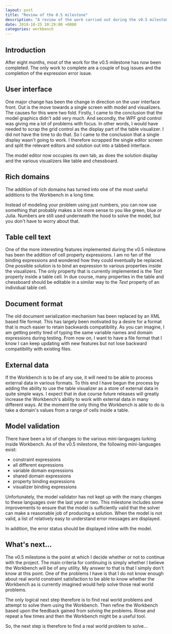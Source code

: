 ```yaml
---
layout: post
title: "Review of the 0.5 milestone"
description: "A review of the work carried out during the v0.5 milestone and a look forward to what happens next."
date: 2018-10-25 10:29:00 +0000
categories: workbench
---
```

## Introduction
After eight months, most of the work for the v0.5 milestone has now been completed. The only work to complete are a couple of bug issues and the completion of the expression error issue.

## User interface
One major change has been the change in direction on the user interface front. Out is the move towards a single screen with model and visualizers. The causes for this were two fold. Firstly, I came to the conclusion that the model graphics didn't add very much. And secondly, the WPF grid control was giving me a lot of problems with focus. In other words, I would have needed to scrap the grid control as the display part of the table visualizer. I did not have the time to do that. So I came to the conclusion that a single display wasn't going to work. I therefore scrapped the single editor screen and split the relevant editors and solution out into a tabbed interface.

The model editor now occupies its own tab, as does the solution display and the various visualizers like table and chessboard.

## Rich domains
The addition of rich domains has turned into one of the most useful additions to the Workbench in a long time.

Instead of modeling your problem using just numbers, you can now use something that probably makes a lot more sense to you like green, blue or Julia. Numbers are still used underneath the hood to solve the model, but you don't have to worry about that.

## Table cell text
One of the more interesting features implemented during the v0.5 milestone has been the addition of cell property expressions. I am no fan of the binding expressions and wondered how they could eventually be replaced. One possible solution is to bind an expression to various properties inside the visualizers. The only property that is currently implemented is the *Text* property inside a table cell. In due course, many properties in the table and chessboard should be editable in a similar way to the *Text* property of an individual table cell.

## Document format
The old document serialization mechanism has been replaced by an XML based file format. This has largely been motivated by a desire for a format that is much easier to retain backwards compatibility. As you can imagine, I am getting pretty tired of typing the same variable names and domain expressions during testing. From now on, I want to have a file format that I know I can keep updating with new features but not lose backward compatibility with existing files.

## External data
If the Workbench is to be of any use, it will need to be able to process external data in various formats. To this end I have begun the process by adding the ability to use the table visualizer as a store of external data in quite simple ways. I expect that in due course future releases will greatly increase the Workbench's ability to work with external data in many different ways. At the moment the only thing the Workbench is able to do is take a domain's values from a range of cells inside a table.

## Model validation
There have been a lot of changes to the various mini-languages lurking inside Workbench. As of the v0.5 milestone, the following mini-languages exist:

+ constraint expressions
+ all different expressions
+ variable domain expressions
+ shared domain expressions
+ property binding expressions
+ visualizer binding expressions

Unfortunately, the model validator has not kept up with the many changes to these languages over the last year or two. This milestone includes some improvements to ensure that the model is sufficiently valid that the solver can make a reasonable job of producing a solution. When the model is not valid, a list of relatively easy to understand error messages are displayed.

In addition, the error status should be displayed inline with the model.

## What's next...
The v0.5 milestone is the point at which I decide whether or not to continue with the project. The main criteria for continuing is simply whether I believe the Workbench will be of any utility. My answer to that is that I simply don't know at this point. One of the problems I have is that I do not know enough about real world constraint satisfaction to be able to know whether the Workbench as is currently imagined would help solve those real world problems.

The only logical next step therefore is to find real world problems and attempt to solve them using the Workbench. Then refine the Workbench based upon the feedback gained from solving the problems. Rinse and repeat a few times and then the Workbench might be a useful tool.

So, the next step is therefore to find a real world problem to solve...
